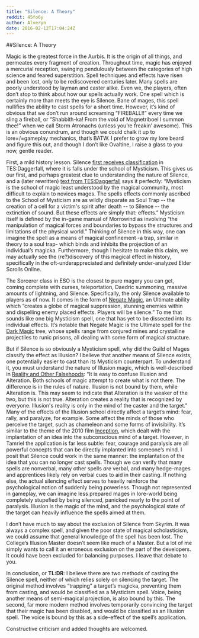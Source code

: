```yaml
---
title: "Silence: A Theory"
reddit: 45fo6y
author: Alveryn
date: 2016-02-12T17:04:24Z
---
```


##Silence: A Theory


Magic is the greatest force in the Aurbis. It is the origin of all things, and permeates every fragment of creation. Throughout time, magic has enjoyed a mercurial reception, swinging pendulously between the categories of high science and feared superstition. Spell techniques and effects have risen and been lost, only to be rediscovered centuries later. Many spells are poorly understood by layman and caster alike. Even we, the players, often don’t stop to think about how our spells actually work. One spell which is certainly more than meets the eye is Silence. Bane of mages, this spell nullifies the ability to cast spells for a short time. However, it’s kind of obvious that we don’t run around screaming “FIREBALL!!” every time we sling a fireball, or “Shabbith-ka! From the void of Magnetriboel I summon thee!” when we call Storm Atronachs (unless you’re freakin’ awesome). This is an obvious conundrum, and though we could chalk it up to lore=/=gameplay mechanics, that’s BATW. I prefer to grow my lore beard and figure this out, and though I don’t like Ovaltine, I raise a glass to you now, gentle reader.

First, a mild history lesson. Silence [first receives classification](http://www.uesp.net/wiki/Daggerfall:Mysticism_Spells) in TES:Daggerfall, where it is falls under the school of Mysticism. This gives us our first, and perhaps greatest clue to understanding the nature of Silence, and a (later rewritten) [text from TES:Daggerfall](http://www.uesp.net/wiki/Lore:Mysticism_-_Unfathomable_Voyage) says it perfectly: “Mysticism is the school of magic least understood by the magical community, most difficult to explain to novices mages. The spells effects commonly ascribed to the School of Mysticism are as wildly disparate as Soul Trap -- the creation of a cell for a victim's spirit after death -- to Silence -- the extinction of sound. But these effects are simply that: effects.” Mysticism itself is defined by the in-game manual of Morrowind as involving “the manipulation of magical forces and boundaries to bypass the structures and limitations of the physical world.” Thinking of Silence in this way, one can imagine the spell as a means of magical confinement -a trap, similar in theory to a soul trap- which binds and inhibits the projection of an individual’s magicka. Furthermore, though I hesitate to make this claim, we may actually see the (re?)discovery of this magical effect in history, specifically in the oft-underappreciated and definitely under-analyzed Elder Scrolls Online.


The Sorcerer class in ESO is the closest to pure magery you can get, coming complete with curses, teleportation, Daedric summoning, massive amounts of lightning, and Silence. Specifically, the only Silence available to players as of now. It comes in the form of [Negate Magic](http://www.uesp.net/wiki/Online:Negate_Magic), an Ultimate ability which “creates a globe of magical suppression, stunning enemies within and dispelling enemy placed effects. Players will be silence.” To me that sounds like one big Mysticism spell, one that has yet to be dissected into its individual effects. It’s notable that Negate Magic is the Ultimate spell for the [Dark Magic](http://www.uesp.net/wiki/Online:Dark_Magic) tree, whose spells range from conjured mines and crystalline projectiles to runic prisons, all dealing with some form of magical structure.

But if Silence is so obviously a Mysticism spell, why did the Guild of Mages classify the effect as Illusion? I believe that another means of Silence exists, one potentially easier to cast than its Mysticism counterpart. To understand it, you must understand the nature of Illusion magic, which is well-described in [Reality and Other Falsehoods](http://www.uesp.net/wiki/Lore:Reality_%26_Other_Falsehoods): “It is easy to confuse Illusion and Alteration. Both schools of magic attempt to create what is not there. The difference is in the rules of nature. Illusion is not bound by them, while Alteration is. This may seem to indicate that Alteration is the weaker of the two, but this is not true. Alteration creates a reality that is recognized by everyone. Illusion's reality is only in the mind of the caster and the target.” Many of the effects of the Illusion school directly affect a target’s mind: fear, rally, and paralyze, for example. Some affect the minds of those who perceive the target, such as chameleon and some forms of invisibility. It’s similar to the theme of the 2010 film [Inception](https://en.wikipedia.org/wiki/Inception#Box_office_earnings), which dealt with the implantation of an idea into the subconscious mind of a target. However, in Tamriel the application is far less subtle: fear, courage and paralysis are all powerful concepts that can be directly implanted into someone’s mind. I posit that Silence could work in the same manner: the implantation of the idea that you can no longer cast spells. Though we can verify that many spells are nonverbal, many other spells *are* verbal, and many hedge-mages and apprentices likely rely on verbal cues to aid in their casting. If nothing else, the actual silencing effect serves to heavily reinforce the psychological notion of suddenly being powerless. Though not represented in gameplay, we can imagine less prepared mages in lore-world being completely stupefied by being silenced, panicked nearly to the point of paralysis. Illusion is the magic of the mind, and the psychological state of the target can heavily influence the spells aimed at them.


I don’t have much to say about the exclusion of Silence from Skyrim. It was always a complex spell, and given the poor state of magical scholasticism, we could assume that general knowledge of the spell has been lost. The College’s Illusion Master doesn’t seem like much of a Master. But a lot of me simply wants to call it an erroneous exclusion on the part of the developers. It could have been excluded for balancing purposes. I leave that debate to you.

In conclusion, or **TL:DR**: I believe there are two methods of casting the Silence spell, neither of which relies solely on silencing the target. The original method involves “trapping” a target’s magicka, preventing them from casting, and would be classified as a Mysticism spell. Voice, being another means of semi-magical projection, is also bound by this. The second, far more modern method involves temporarily convincing the target that their magic has been disabled, and would be classified as an Illusion spell. The voice is bound by this as a side-effect of the spell’s application.

Constructive criticism and added thoughts are welcomed.


 
